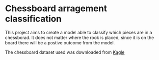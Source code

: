 # Chessboard arragement classification


This project aims to create a model able to classify which pieces are in a chessborad. It does not matter where the rook is placed, since it is on the board there will be a postive outcome from the model.


The chessboard dataset used was downloaded from [Kagle](https://www.kaggle.com/thatoneguyaditya/computer-vision-chess-dataset)
